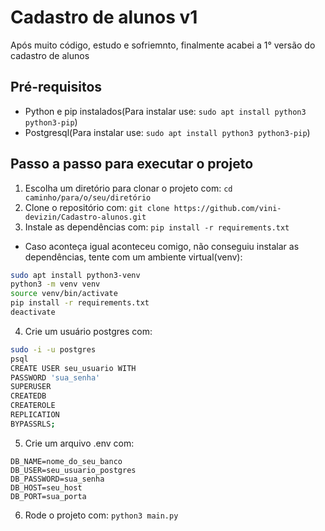 # Cadastro de alunos v1

Após muito código, estudo e sofriemnto, finalmente acabei a 1° versão do cadastro de alunos

## Pré-requisitos

- Python e pip instalados(Para instalar use: `sudo apt install python3 python3-pip`)
- Postgresql(Para instalar use: `sudo apt install python3 python3-pip`)

## Passo a passo para executar o projeto

1. Escolha um diretório para clonar o projeto com: `cd caminho/para/o/seu/diretório`
2. Clone o repositório com: `git clone https://github.com/vini-devizin/Cadastro-alunos.git`
3. Instale as dependências com: `pip install -r requirements.txt`

- Caso aconteça igual aconteceu comigo, não conseguiu instalar as dependências, tente com um ambiente virtual(venv):

``` bash
sudo apt install python3-venv
python3 -m venv venv
source venv/bin/activate
pip install -r requirements.txt
deactivate
```

4. Crie um usuário postgres com:

``` bash
sudo -i -u postgres
psql
CREATE USER seu_usuario WITH
PASSWORD 'sua_senha'
SUPERUSER
CREATEDB
CREATEROLE
REPLICATION
BYPASSRLS;
```

5. Crie um arquivo .env com:

``` .env
DB_NAME=nome_do_seu_banco
DB_USER=seu_usuario_postgres
DB_PASSWORD=sua_senha
DB_HOST=seu_host
DB_PORT=sua_porta
```

6. Rode o projeto com: `python3 main.py`
